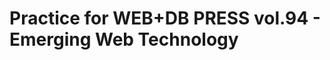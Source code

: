 Practice for WEB+DB PRESS vol.94 - Emerging Web Technology 
====================================================